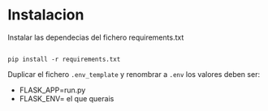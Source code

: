 # Instalacion

Instalar las dependecias del fichero requirements.txt
```

pip install -r requirements.txt
```

Duplicar el fichero `.env_template` y renombrar a `.env`
los valores deben ser:
- FLASK_APP=run.py
- FLASK_ENV= el que querais